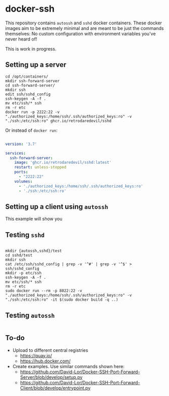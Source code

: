 # docker-ssh

This repository contains `autossh` and `sshd` docker containers.
These docker images aim to be extremely minimal and are meant to be just the commands themselves:
No custom configuration with environment variables you've never heard of!

This is work in progress.

## Setting up a server

```shell
cd /opt/containers/
mkdir ssh-forward-server
cd ssh-forward-server/
mkdir ssh
edit ssh/sshd_config
ssh-keygen -A -f .
mv etc/ssh/* ssh
rm -r etc
docker run -p 2222:22 -v "./authorized_keys:/home/ssh/.ssh/authorized_keys:ro" -v "./ssh:/etc/ssh:ro" ghcr.io/retrodaredevil/sshd
```

Or instead of `docker run`:

```yaml

version: '3.7'

services:
  ssh-forward-server:
    image: 'ghcr.io/retrodaredevil/sshd:latest'
    restart: unless-stopped
    ports:
      - "2222:22"
    volumes:
      - './authorized_keys:/home/ssh/.ssh/authorized_keys:ro'
      - './ssh:/etc/ssh:ro'
```

## Setting up a client using `autossh`

This example will show you



## Testing `sshd`

```shell

mkdir {autossh,sshd}/test
cd sshd/test
mkdir ssh
cat /etc/ssh/sshd_config | grep -v '^#' | grep -v '^$' > ssh/sshd_config
mkdir -p etc/ssh
ssh-keygen -A -f .
mv etc/ssh/* ssh
rm -r etc
sudo docker run --rm -p 8022:22 -v "./authorized_keys:/home/ssh/.ssh/authorized_keys:ro" -v "./ssh:/etc/ssh:ro" -it $(sudo docker build -q ..)
```

## Testing `autossh`

```shell
```

## To-do
* Upload to different central registries
  * https://quay.io/
  * https://hub.docker.com/
* Create examples. Use similar commands shown here:
  * https://github.com/David-Lor/Docker-SSH-Port-Forward-Server/blob/develop/setup.py
  * https://github.com/David-Lor/Docker-SSH-Port-Forward-Client/blob/develop/entrypoint.py